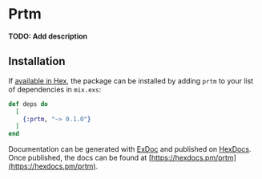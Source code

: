 # Prtm

**TODO: Add description**

## Installation

If [available in Hex](https://hex.pm/docs/publish), the package can be installed
by adding `prtm` to your list of dependencies in `mix.exs`:

```elixir
def deps do
  [
    {:prtm, "~> 0.1.0"}
  ]
end
```

Documentation can be generated with [ExDoc](https://github.com/elixir-lang/ex_doc)
and published on [HexDocs](https://hexdocs.pm). Once published, the docs can
be found at [https://hexdocs.pm/prtm](https://hexdocs.pm/prtm).

